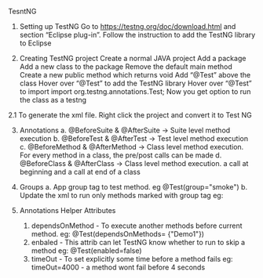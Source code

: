 TesntNG

1. Setting up TestNG
   Go to https://testng.org/doc/download.html and section “Eclipse plug-in”.
   Follow the instruction to add the TestNG library to Eclipse

2. Creating TestNG project
   Create a normal JAVA project
   Add a package
   Add a new class to the package
   Remove the default main method
   Create a new public method which returns void
   Add “@Test” above the class
   Hover over “@Test” to add the TestNG library
   Hover over “@Test” to import import org.testng.annotations.Test;
   Now you get option to run the class as a testng 
   
2.1 To generate the xml file. Right click the project and convert it to Test NG   

3. Annotations
   a. @BeforeSuite & @AfterSuite -> Suite level method execution
   b. @BeforeTest & @AfterTest -> Test level method execution
   c. @BeforeMethod & @AfterMethod -> Class level method execution. For every method in a class, the pre/post calls can be made
   d. @BeforeClass & @AfterClass -> Class level method execution. a call at beginning and a call at end of a class

4. Groups
   a. App group tag to test method. 
      eg @Test(group="smoke") 
   b. Update the xml to run only methods marked with group tag
      eg: 
      <suite name="RegressionSuite">
        <test  name="AllTest">
            <groups>
    	         <run>
    		         <include name="smoke"/>
    	         </run>
            </groups>
            <classes>
               <class name="test.jdbasics"/>
               <class name="test.sizebasics"/>
            </classes>
        </test>
      </suite> 

5. Annotations Helper Attributes
   1. dependsOnMethod - To execute another methods before current method.
      eg: @Test(dependsOnMethods= {"Demo1"})  
   2. enbaled - This attrib can let TestNG know whether to run to skip a method
      eg: @Test(enabled=false)
   4. timeOut - To set explicitly some time before a method fails
      eg: timeOut=4000 - a method wont fail before 4 seconds
